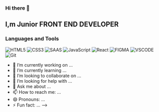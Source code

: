### Hi there 👋

## I,m Junior FRONT END DEVELOPER

### Languages and Tools

![HTML5](https://img.shields.io/badge/-HTML-ec3e0e?style=for-the-badge&logo=HTML5&logoColor=fff)
![CSS3](https://img.shields.io/badge/-CSS3-0f72b5?style=for-the-badge&logo=CSS3&logoColor=fff)
![SAAS](https://img.shields.io/badge/Sass-CC6699?style=for-the-badge&logo=Sass&logoColor=fff)
![JavaScript](https://img.shields.io/badge/-JavaScript-e4cf0e?style=for-the-badge&logo=JavaScript&logoColor=fff)
![React](https://img.shields.io/badge/-ReactJS-11c9ee?style=for-the-badge&logo=React&logoColor=fff)
![FIGMA](https://img.shields.io/badge/Figma-F24E1E?style=for-the-badge&logo=figma&logoColor=fff)
![VSCODE](https://img.shields.io/badge/VSCode-1f425f?style=for-the-badge&logo=visualstudiocode&logoColor=fff)
![Git](https://img.shields.io/badge/-Git-0f72b5?style=for-the-badge&logo=Git&logoColor=fff?logoWidth=60)

- 🔭 I’m currently working on ...
- 🌱 I’m currently learning ...
- 👯 I’m looking to collaborate on ...
- 🤔 I’m looking for help with ...
- 💬 Ask me about ...
- 📫 How to reach me: ...
- 😄 Pronouns: ...
- ⚡ Fun fact: ...
  -->
